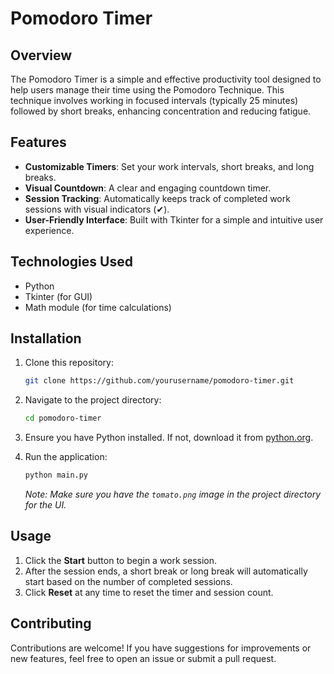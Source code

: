 # Pomodoro Timer

## Overview

The Pomodoro Timer is a simple and effective productivity tool designed to help users manage their time using the Pomodoro Technique. This technique involves working in focused intervals (typically 25 minutes) followed by short breaks, enhancing concentration and reducing fatigue.

## Features

- **Customizable Timers**: Set your work intervals, short breaks, and long breaks.
- **Visual Countdown**: A clear and engaging countdown timer.
- **Session Tracking**: Automatically keeps track of completed work sessions with visual indicators (✔).
- **User-Friendly Interface**: Built with Tkinter for a simple and intuitive user experience.

## Technologies Used

- Python
- Tkinter (for GUI)
- Math module (for time calculations)

## Installation

1. Clone this repository:
   ```bash
   git clone https://github.com/yourusername/pomodoro-timer.git
   ```

2. Navigate to the project directory:
   ```bash
   cd pomodoro-timer
   ```

3. Ensure you have Python installed. If not, download it from [python.org](https://www.python.org/downloads/).

4. Run the application:
   ```bash
   python main.py
   ```

   *Note: Make sure you have the `tomato.png` image in the project directory for the UI.*

## Usage

1. Click the **Start** button to begin a work session.
2. After the session ends, a short break or long break will automatically start based on the number of completed sessions.
3. Click **Reset** at any time to reset the timer and session count.

## Contributing

Contributions are welcome! If you have suggestions for improvements or new features, feel free to open an issue or submit a pull request.

